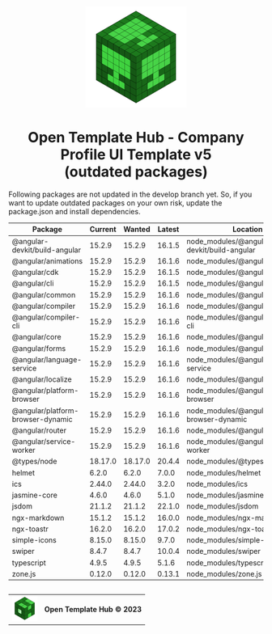 <p align="center">
  <a href="https://opentemplatehub.com">
    <img src="https://raw.githubusercontent.com/open-template-hub/open-template-hub.github.io/master/assets/logo/ui/web-ui-logo.png" alt="Logo" width=200>
  </a>
</p>


<h1 align="center">
Open Template Hub - Company Profile UI Template v5
  <br/>
(outdated packages)
</h1>

Following packages are not updated in the develop branch yet. So, if you want to update outdated packages on your own risk, update the package.json and install dependencies.

| Package | Current | Wanted | Latest | Location |
| --- | --- | --- | --- | --- |
| @angular-devkit/build-angular | 15.2.9 | 15.2.9 | 16.1.5 | node_modules/@angular-devkit/build-angular |
| @angular/animations | 15.2.9 | 15.2.9 | 16.1.6 | node_modules/@angular/animations |
| @angular/cdk | 15.2.9 | 15.2.9 | 16.1.5 | node_modules/@angular/cdk |
| @angular/cli | 15.2.9 | 15.2.9 | 16.1.5 | node_modules/@angular/cli |
| @angular/common | 15.2.9 | 15.2.9 | 16.1.6 | node_modules/@angular/common |
| @angular/compiler | 15.2.9 | 15.2.9 | 16.1.6 | node_modules/@angular/compiler |
| @angular/compiler-cli | 15.2.9 | 15.2.9 | 16.1.6 | node_modules/@angular/compiler-cli |
| @angular/core | 15.2.9 | 15.2.9 | 16.1.6 | node_modules/@angular/core |
| @angular/forms | 15.2.9 | 15.2.9 | 16.1.6 | node_modules/@angular/forms |
| @angular/language-service | 15.2.9 | 15.2.9 | 16.1.6 | node_modules/@angular/language-service |
| @angular/localize | 15.2.9 | 15.2.9 | 16.1.6 | node_modules/@angular/localize |
| @angular/platform-browser | 15.2.9 | 15.2.9 | 16.1.6 | node_modules/@angular/platform-browser |
| @angular/platform-browser-dynamic | 15.2.9 | 15.2.9 | 16.1.6 | node_modules/@angular/platform-browser-dynamic |
| @angular/router | 15.2.9 | 15.2.9 | 16.1.6 | node_modules/@angular/router |
| @angular/service-worker | 15.2.9 | 15.2.9 | 16.1.6 | node_modules/@angular/service-worker |
| @types/node | 18.17.0 | 18.17.0 | 20.4.4 | node_modules/@types/node |
| helmet | 6.2.0 | 6.2.0 | 7.0.0 | node_modules/helmet |
| ics | 2.44.0 | 2.44.0 | 3.2.0 | node_modules/ics |
| jasmine-core | 4.6.0 | 4.6.0 | 5.1.0 | node_modules/jasmine-core |
| jsdom | 21.1.2 | 21.1.2 | 22.1.0 | node_modules/jsdom |
| ngx-markdown | 15.1.2 | 15.1.2 | 16.0.0 | node_modules/ngx-markdown |
| ngx-toastr | 16.2.0 | 16.2.0 | 17.0.2 | node_modules/ngx-toastr |
| simple-icons | 8.15.0 | 8.15.0 | 9.7.0 | node_modules/simple-icons |
| swiper | 8.4.7 | 8.4.7 | 10.0.4 | node_modules/swiper |
| typescript | 4.9.5 | 4.9.5 | 5.1.6 | node_modules/typescript |
| zone.js | 0.12.0 | 0.12.0 | 0.13.1 | node_modules/zone.js |

<table align="right"><tr><td><a href="https://opentemplatehub.com"><img src="https://raw.githubusercontent.com/open-template-hub/open-template-hub.github.io/master/assets/logo/brand-logo.png" width="50px" alt="oth"/></a></td><td><b>Open Template Hub © 2023</b></td></tr></table>

